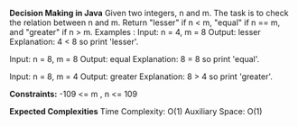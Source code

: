 **Decision Making in Java**
Given two integers, n and m. The task is to check the relation between n and m. Return "lesser" if n < m,  "equal" if n == m, and "greater" if n > m.
Examples :
Input: n = 4, m = 8
Output: lesser
Explanation: 4 < 8 so print 'lesser'.

Input: n = 8, m = 8
Output: equal
Explanation: 8 = 8 so print 'equal'.

Input: n = 8, m = 4
Output: greater
Explanation: 8 > 4 so print 'greater'.

**Constraints:**
-109 <= m , n <= 109

**Expected Complexities**
Time Complexity: O(1)
Auxiliary Space: O(1)
